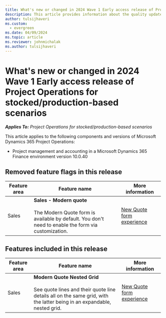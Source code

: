 ```yaml
---
title: What's new or changed in 2024 Wave 1 Early access release of Project Operations for stocked/production-based scenarios
description: This article provides information about the quality updates that are available in the 2024 Wave 1 Early access release of Microsoft Dynamics 365 Project Operations for stocked/production-based scenarios.
author: tulsijhaveri
ms.custom:
  - evergreen
ms.date: 04/09/2024
ms.topic: article
ms.reviewer: johnmichalak
ms.author: tulsijhaveri
---
```


# What's new or changed in 2024 Wave 1 Early access release of Project Operations for stocked/production-based scenarios

_**Applies To:** Project Operations for stocked/production-based scenarios_

This article applies to the following components and versions of Microsoft Dynamics 365 Project Operations:

- Project management and accounting in a Microsoft Dynamics 365 Finance environment version 10.0.40

## Removed feature flags in this release

| **Feature area** | **Feature name** | **More information** |
| --- | --- | --- |
| Sales | **Sales - Modern quote**<br><br>The Modern Quote form is available by default. You don't need to enable the form via customization. | [New Quote form experience](../../sales/quotes-new-form.md) |

## Features included in this release

| **Feature area** | **Feature name** | **More information** |
| --- | --- | --- |
| Sales | **Modern Quote Nested Grid**<br><br>See quote lines and their quote line details all on the same grid, with the latter being in an expandable, nested grid. | [New Quote form experience](../../sales/quotes-new-form.md) |
